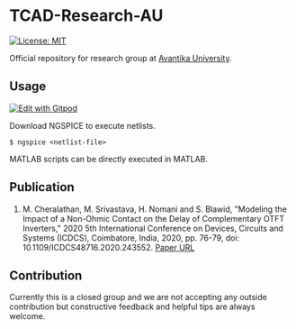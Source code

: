 # TCAD-Research-AU
[![License: MIT](https://img.shields.io/badge/License-MIT-yellow.svg)](https://opensource.org/licenses/MIT) 

Official repository for research group at [Avantika University](https://www.avantikauniversity.edu.in/).

## Usage

[![Edit with Gitpod](https://gitpod.io/button/open-in-gitpod.svg)](https://gitpod.io/#https://github.com/msriv/TCAD-Research-AU)

Download NGSPICE to execute netlists.
```
$ ngspice <netlist-file>
```
MATLAB scripts can be directly executed in MATLAB.

## Publication
  1. M. Cheralathan, M. Srivastava, H. Nomani and S. Blawid, "Modeling the Impact of a Non-Ohmic Contact on the Delay of Complementary OTFT Inverters," 2020 5th International Conference on Devices, Circuits and Systems (ICDCS), Coimbatore, India, 2020, pp. 76-79, doi: 10.1109/ICDCS48716.2020.243552. [Paper URL](https://ieeexplore.ieee.org/stamp/stamp.jsp?tp=&arnumber=9075743&isnumber=9075493)

## Contribution
Currently this is a closed group and we are not accepting any outside contribution but constructive feedback and helpful tips are always welcome. 
